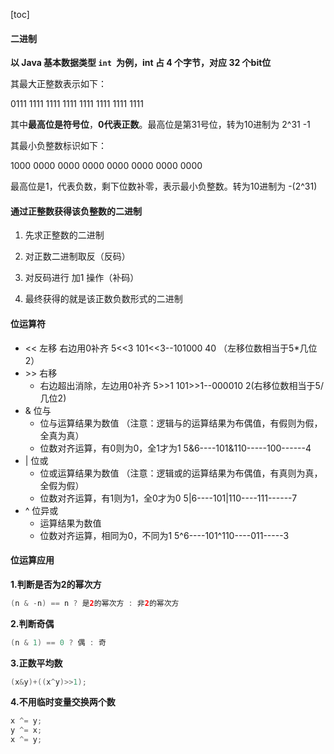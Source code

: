 [toc]

#### 二进制

**以 Java 基本数据类型 `int `为例，int 占 4 个字节，对应 32 个bit位**

其最大正整数表示如下：

0111 1111 1111 1111 1111 1111 1111 1111

其中**最高位是符号位**，**0代表正数**。最高位是第31号位，转为10进制为 2^31 -1



其最小负整数标识如下：

1000 0000 0000 0000 0000 0000 0000 0000

最高位是1，代表负数，剩下位数补零，表示最小负整数。转为10进制为 -(2^31)





#### 通过正整数获得该负整数的二进制

1. 先求正整数的二进制
2. 对正数二进制取反（反码）
3. 对反码进行 加1 操作（补码）

4. 最终获得的就是该正数负数形式的二进制



#### 位运算符

- << 左移 右边用0补齐
  5<<3 101<<3--101000 40 （左移位数相当于5*几位2）
- \>> 右移
  - 右边超出消除，左边用0补齐
    5>>1 101>>1--000010 2(右移位数相当于5/几位2)
- & 位与
  - 位与运算结果为数值 （注意：逻辑与的运算结果为布偶值，有假则为假，全真为真）
  - 位数对齐运算，有0则为0，全1才为1
    5&6----101&110-----100------4
- | 位或
  - 位或运算结果为数值 （注意：逻辑或的运算结果为布偶值，有真则为真，全假为假）
  - 位数对齐运算，有1则为1，全0才为0
    5|6----101|110----111------7
- ^ 位异或
  - 运算结果为数值
  - 位数对齐运算，相同为0，不同为1
    5^6----101^110----011-----3



#### 位运算应用

**1.判断是否为2的幂次方**

```java
(n & -n) == n ? 是2的幂次方 : 非2的幂次方
```

**2.判断奇偶**

```java
(n & 1) == 0 ? 偶 : 奇
```

**3.正数平均数**

```java
(x&y)+((x^y)>>1);
```

**4.不用临时变量交换两个数**

```java
x ^= y;
y ^= x;
x ^= y;
```

